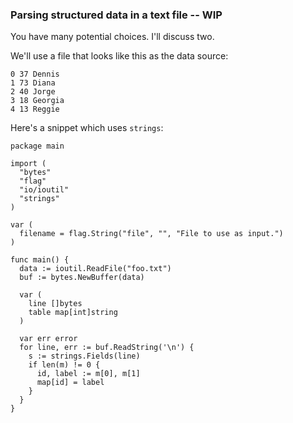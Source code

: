### Parsing structured data in a text file -- WIP

You have many potential choices. I'll discuss two.

We'll use a file that looks like this as the data source:

~~~~
0 37 Dennis
1 73 Diana
2 40 Jorge
3 18 Georgia
4 13 Reggie
~~~~

Here's a snippet which uses `strings`:

~~~~
package main

import (
  "bytes"
  "flag"
  "io/ioutil"
  "strings"
)

var (
  filename = flag.String("file", "", "File to use as input.")
)

func main() {
  data := ioutil.ReadFile("foo.txt")
  buf := bytes.NewBuffer(data)

  var (
    line []bytes
    table map[int]string
  )

  var err error
  for line, err := buf.ReadString('\n') {
    s := strings.Fields(line)
    if len(m) != 0 {
      id, label := m[0], m[1]
      map[id] = label
    }
  }
}
~~~~